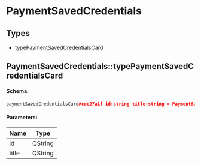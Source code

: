 # PaymentSavedCredentials

## Types

* [typePaymentSavedCredentialsCard](#paymentsavedcredentialstypepaymentsavedcredentialscard)

## PaymentSavedCredentials::typePaymentSavedCredentialsCard

#### Schema:

```c++
paymentSavedCredentialsCard#cdc27a1f id:string title:string = PaymentSavedCredentials;
```

#### Parameters:

|Name|Type|
|----|----|
|id|QString|
|title|QString|

